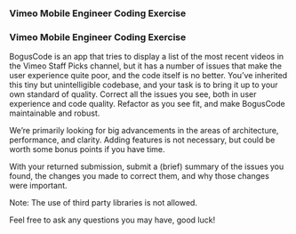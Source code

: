 ### Vimeo Mobile Engineer Coding Exercise

### Vimeo Mobile Engineer Coding Exercise

BogusCode is an app that tries to display a list of the most recent videos in the Vimeo Staff Picks channel, but it has a number of issues that make the user experience quite poor, and the code itself is no better.  You’ve inherited this tiny but unintelligible codebase, and your task is to bring it up to your own standard of quality.  Correct all the issues you see, both in user experience and code quality.  Refactor as you see fit, and make BogusCode maintainable and robust.  

We’re primarily looking for big advancements in the areas of architecture, performance, and clarity.  Adding features is not necessary, but could be worth some bonus points if you have time.  

With your returned submission, submit a (brief) summary of the issues you found, the changes you made to correct them, and why those changes were important.  

Note: The use of third party libraries is not allowed.  

Feel free to ask any questions you may have, good luck!
